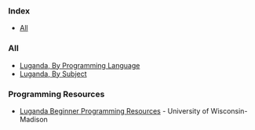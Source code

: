 ### Index

* [All](#all)


### All

* [Luganda, By Programming Language](free-programming-books-langs.md)
* [Luganda, By Subject](free-programming-books-subjects.md)

### Programming Resources

* [Luganda Beginner Programming Resources](https://wisc.pb.unizin.org/lctlresources/chapter/luganda-begin/) - University of Wisconsin-Madison